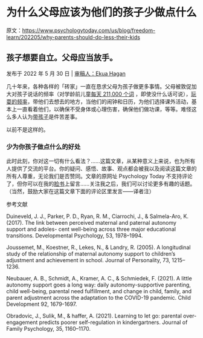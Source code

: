 # 为什么父母应该为他们的孩子少做点什么

原文：https://www.psychologytoday.com/us/blog/freedom-learn/202205/why-parents-should-do-less-their-kids

## 孩子想要自立。父母应当放手。

发布于 2022 年 5 月 30 日 | [审稿人：Ekua Hagan](https://www.psychologytoday.com/us/docs/editorial-process)

几十年来，各种各样的「砖家」一直在恳求父母为孩子做更多事情。父母被敦促加大对孩子说话的频率（对学龄前儿童[每天 211,000 个词](https://www.greatschools.org/gk/articles/word-gap-speak-more-words-to-your-preschooler-daily/) ，即使没什么话可说），[玩耍的频率](https://www.psychologytoday.com/us/blog/freedom-learn/201409/playing-children-should-you-and-if-so-how)，带他们去想去的地方，当他们的闹钟和日历，为他们选择课外活动，基本上一直看着他们，以确保不受身体或心理伤害，确保他们做功课，等等。难怪这么多人认为[带孩子](https://www.psychologytoday.com/us/basics/parenting)是件苦差事。

以前不是这样的。

### 少为你孩子做点什么的好处

此时此刻，你对这一切有什么看法？……这篇文章，从某种意义上来说，也为所有人提供了交流的平台。你的疑问、感悟、故事、观点都会被我以及阅读这篇文章的所有人尊重，无论我们是否赞同。文章的原网址 Psychology Today 不支持评论了，但你可以在我的[脸书](https://www.facebook.com/peter.gray.3572)上留言……关注我之后，我们可以讨论更多有趣的话题。（当然，鼓励大家在这篇文章下面的评论区里发言——译者注）

参考文献

Duineveld, J. J., Parker, P. D., Ryan, R. M., Ciarrochi, J., & Salmela-Aro, K. (2017). The link between perceived maternal and paternal autonomy support and adoles- cent well-being across three major educational transitions. Developmental Psychology, 53, 1978–1994.

Joussemet, M., Koestner, R., Lekes, N., & Landry, R. (2005). A longitudinal study of the relationship of maternal autonomy support to children’s adjustment and achievement in school. Journal of Personality, 73, 1215–1236.

Neubauer, A. B., Schmidt, A., Kramer, A. C., & Schmiedek, F. (2021). A little autonomy support goes a long way: daily autonomy-supportive parenting, child well-being, parental need fulfillment, and change in child, family, and parent adjustment across the adaptation to the COVID-19 pandemic. Child Development 92, 1679-1697.

Obradovic, J., Sulik, M., & haffer, A. (2021). Learning to let go: parental over-engagement predicts poorer self-regulation in kindergartners. Journal of Family Psychology, 35, 1160–1170.